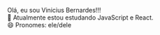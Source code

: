 Olá, eu sou Vinicius Bernardes!!!<br>
🔭 Atualmente estou estudando JavaScript e React.<br>
😄 Pronomes: ele/dele
